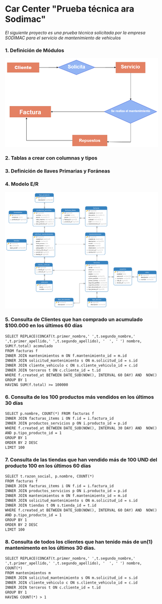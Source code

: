 # Car Center "Prueba técnica ara Sodimac"

_El siguiente proyecto es una prueba técnica solicitada por la empresa SODIMAC para el servicio de mantenimiento de vehículos_

### 1.	Definición de Módulos

![Image text](https://github.com/Malpor23/car-center/blob/main/img/1.png)

### 2.	Tablas a crear con columnas y tipos
### 3.	Definición de llaves Primarias y Foráneas
### 4.	Modelo E/R

![Image text](https://github.com/Malpor23/car-center/blob/main/img/2.png)

### 5.	Consulta de Clientes que han comprado un acumulado $100.000 en los últimos 60 días

```
SELECT REPLACE(CONCAT(t.primer_nombre,' ',t.segundo_nombre,' ',t.primer_apellido,' ',t.segundo_apellido), '  ', ' ') nombre, 
SUM(f.total) acomulado
FROM facturas f
INNER JOIN mantenimientos m ON f.mantenimiento_id = m.id
INNER JOIN solicitud_mantenimiento s ON m.solicitud_id = s.id
INNER JOIN cliente_vehiculo c ON s.cliente_vehiculo_id = c.id
INNER JOIN terceros t ON c.cliente_id = t.id
WHERE f.created_at BETWEEN DATE_SUB(NOW(), INTERVAL 60 DAY) AND  NOW()
GROUP BY 1
HAVING SUM(f.total) >= 100000
```
### 6.	Consulta de los 100 productos más vendidos en los últimos 30 días

```
SELECT p.nombre, COUNT(*) FROM facturas f
INNER JOIN facturas_items i ON f.id = i.factura_id
INNER JOIN productos_servicios p ON i.producto_id = p.id
WHERE f.created_at BETWEEN DATE_SUB(NOW(), INTERVAL 30 DAY) AND  NOW() AND p.tipo_producto_id = 1
GROUP BY 1
ORDER BY 2 DESC
LIMIT 100
```
### 7.	Consulta de las tiendas que han vendido más de 100 UND del producto 100 en los últimos 60 días

```
SELECT t.razon_social, p.nombre, COUNT(*) 
FROM facturas f
INNER JOIN facturas_items i ON f.id = i.factura_id
INNER JOIN productos_servicios p ON i.producto_id = p.id
INNER JOIN mantenimientos m ON f.mantenimiento_id = m.id
INNER JOIN solicitud_mantenimiento s ON m.solicitud_id = s.id
INNER JOIN tiendas t ON s.tienda_id = t.id
WHERE f.created_at BETWEEN DATE_SUB(NOW(), INTERVAL 60 DAY) AND  NOW() AND p.tipo_producto_id = 1
GROUP BY 1
ORDER BY 2 DESC
LIMIT 100
```
### 8.	Consulta de todos los clientes que han tenido más de un(1) mantenimento en los últimos 30 días.

```
SELECT REPLACE(CONCAT(t.primer_nombre,' ',t.segundo_nombre,' ',t.primer_apellido,' ',t.segundo_apellido), '  ', ' ') nombre,
COUNT(*)
FROM mantenimientos m
INNER JOIN solicitud_mantenimiento s ON m.solicitud_id = s.id
INNER JOIN cliente_vehiculo c ON s.cliente_vehiculo_id = c.id
INNER JOIN terceros t ON c.cliente_id = t.id
GROUP BY 1
HAVING COUNT(*) > 1
```